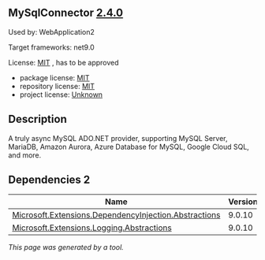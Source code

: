 MySqlConnector [2.4.0](https://www.nuget.org/packages/MySqlConnector/2.4.0)
--------------------

Used by: WebApplication2

Target frameworks: net9.0

License: [MIT](../../../../licenses/mit) , has to be approved

- package license: [MIT](https://licenses.nuget.org/MIT) 
- repository license: [MIT](https://github.com/mysql-net/MySqlConnector.git) 
- project license: [Unknown](https://mysqlconnector.net/) 

Description
-----------
A truly async MySQL ADO.NET provider, supporting MySQL Server, MariaDB, Amazon Aurora, Azure Database for MySQL, Google Cloud SQL, and more.

Dependencies 2
-----------

|Name|Version|
|----------|:----|
|[Microsoft.Extensions.DependencyInjection.Abstractions](../../../../packages/nuget.org/microsoft.extensions.dependencyinjection.abstractions/9.0.10)|9.0.10|
|[Microsoft.Extensions.Logging.Abstractions](../../../../packages/nuget.org/microsoft.extensions.logging.abstractions/9.0.10)|9.0.10|

*This page was generated by a tool.*